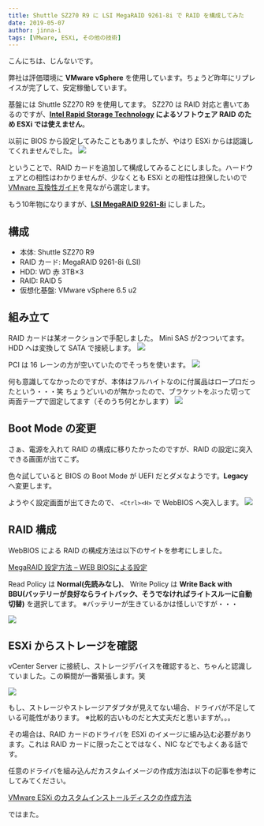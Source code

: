 ```yaml
---
title: Shuttle SZ270 R9 に LSI MegaRAID 9261-8i で RAID を構成してみた
date: 2019-05-07
author: jinna-i
tags: [VMware, ESXi, その他の技術]
---
```


こんにちは、じんないです。

弊社は評価環境に **VMware vSphere** を使用しています。ちょうど昨年にリプレイスが完了して、安定稼働しています。

基盤には Shuttle SZ270 R9 を使用してます。 SZ270 は RAID 対応と書いてあるのですが、**[Intel Rapid Storage Technology](https://www.intel.co.jp/content/www/jp/ja/architecture-and-technology/rapid-storage-technology.html) によるソフトウェア RAID のため ESXi では使えません**。

以前に BIOS から設定してみたこともありましたが、やはり ESXi からは認識してくれませんでした。
![](images/configure-raid-on-shuttle-sz270-r9-with-lsi-megaraid-9261-8i-1.jpg)

ということで、RAID カードを追加して構成してみることにしました。ハードウェアとの相性はわかりませんが、少なくとも ESXi との相性は担保したいので [VMware 互換性ガイド](https://www.vmware.com/resources/compatibility/search.php)を見ながら選定します。

もう10年物になりますが、**[LSI MegaRAID 9261-8i](http://www.arms-corp.co.jp/lsi9261)** にしました。

## 構成
- 本体: Shuttle SZ270 R9
- RAID カード: MegaRAID 9261-8i (LSI)
- HDD: WD 赤 3TB×3
- RAID: RAID 5
- 仮想化基盤: VMware vSphere 6.5 u2

## 組み立て

RAID カードは某オークションで手配しました。 Mini SAS が2つついてます。 HDD へは変換して SATA で接続します。
![](images/configure-raid-on-shuttle-sz270-r9-with-lsi-megaraid-9261-8i-2.jpg)

PCI は 16 レーンの方が空いていたのでそっちを使います。
![](images/configure-raid-on-shuttle-sz270-r9-with-lsi-megaraid-9261-8i-3.jpg)

何も意識してなかったのですが、本体はフルハイトなのに付属品はロープロだったという・・・笑
ちょうどいいのが無かったので、ブラケットをぶった切って両面テープで固定してます（そのうち何とかします）
![](images/configure-raid-on-shuttle-sz270-r9-with-lsi-megaraid-9261-8i-4.jpg)

## Boot Mode の変更

さぁ、電源を入れて RAID の構成に移りたかったのですが、RAID の設定に突入できる画面が出てこず。

色々試していると BIOS の Boot Mode が UEFI だとダメなようです。**Legacy** へ変更します。

ようやく設定画面が出てきたので、 `<Ctrl><H>` で WebBIOS へ突入します。
![](images/configure-raid-on-shuttle-sz270-r9-with-lsi-megaraid-9261-8i-5.jpg)

## RAID 構成

WebBIOS による RAID の構成方法は以下のサイトを参考にしました。

[MegaRAID 設定方法 – WEB BIOSによる設定](https://changineer.info/server/server_hardware_management/server_hardware_megaraid_web_bios.html)

Read Policy は **Normal(先読みなし)**、
Write Policy は **Write Back with BBU(バッテリーが良好ならライトバック、そうでなければライトスルーに自動切替)** を選択してます。
※バッテリーが生きているかは怪しいですが・・・

![](images/configure-raid-on-shuttle-sz270-r9-with-lsi-megaraid-9261-8i-6.jpg)

## ESXi からストレージを確認

vCenter Server に接続し、ストレージデバイスを確認すると、ちゃんと認識していました。この瞬間が一番緊張します。笑

![](images/configure-raid-on-shuttle-sz270-r9-with-lsi-megaraid-9261-8i-7.png)

もし、ストレージやストレージアダプタが見えてない場合、ドライバが不足している可能性があります。
※比較的古いものだと大丈夫だと思いますが。。。

その場合は、RAID カードのドライバを ESXi のイメージに組み込む必要があります。これは RAID カードに限ったことではなく、NIC などでもよくある話です。

任意のドライバを組み込んだカスタムイメージの作成方法は以下の記事を参考にしてみてください。

[VMware ESXi のカスタムインストールディスクの作成方法](/how-to-make-vmware-esxi-install-disc/)

ではまた。
